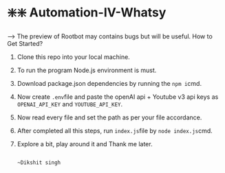 # ❇️❇️ Automation-IV-Whatsy
 --> The preview of Rootbot may contains bugs but will be useful.
How to Get Started?

1. Clone this repo into your local machine.
2. To run the program Node.js environment is must.
2. Download package.json dependencies by running the ```npm i```cmd.
3. Now create ```.env```file and paste the openAI api + Youtube v3 api keys as ```OPENAI_API_KEY``` and ```YOUTUBE_API_KEY```.
4. Now read every file and set the path as per your file accordance.
5. After completed all this steps, run ```index.js```file by ```node index.js```cmd.
6. Explore a bit, play around it and Thank me later.

                                                                                             ~Dikshit singh
